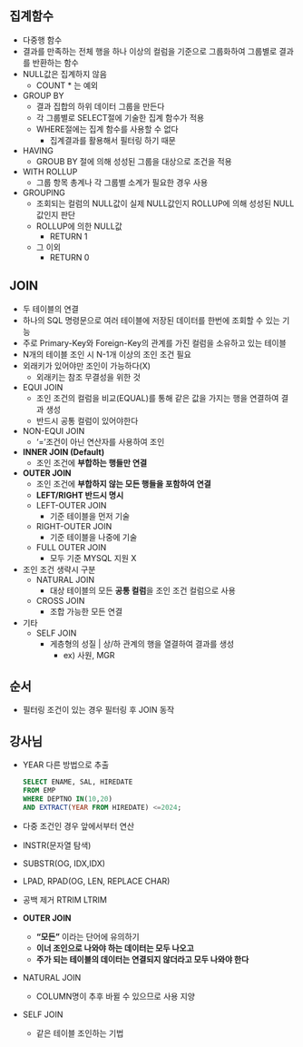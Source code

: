 ## 집계함수

- 다중행 함수
- 결과를 만족하는 전체 행을 하나 이상의 컬럼을 기준으로 그룹화하여 그룹별로 결과를 반환하는 함수
- NULL값은 집계하지 않음
    - COUNT * 는 예외
- GROUP BY
    - 결과 집합의 하위 데이터 그룹을 만든다
    - 각 그룹별로 SELECT절에 기술한 집계 함수가 적용
    - WHERE절에는 집계 함수를 사용할 수 없다
        - 집계결과를 활용해서 필터링 하기 때문
- HAVING
    - GROUB BY 절에 의해 성성된 그룹을 대상으로 조건을 적용
- WITH ROLLUP
    - 그룹 항목 총계나 각 그룹별 소계가 필요한 경우 사용
- GROUPING
    - 조회되는 컬럼의 NULL값이 실제 NULL값인지 ROLLUP에 의해 성성된 NULL값인지 판단
    - ROLLUP에  의한 NULL값
        - RETURN 1
    - 그 이외
        - RETURN 0

## JOIN

- 두 테이블의 연결
- 하나의 SQL 명령문으로 여러 테이블에 저장된 데이터를 한번에 조회할 수 있는 기능
- 주로 Primary-Key와 Foreign-Key의 관계를 가진 컬럼을 소유하고 있는 테이블
- N개의 테이블 조인 시 N-1개 이상의 조인 조건 필요
- 외래키가 있어야만 조인이 가능하다(X)
    - 외래키는 참조 무결성을 위한 것
- EQUI JOIN
    - 조인 조건의 컬럼을 비교(EQUAL)를 통해 같은 값을 가지는 행을 연결하여 결과 생성
    - 반드시 공통 컬럼이 있어야한다
- NON-EQUI JOIN
    - ‘=’조건이 아닌 연산자를 사용하여 조인
- **INNER JOIN (Default)**
    - 조인 조건에 **부합하는 행들만 연결**
- **OUTER JOIN**
    - 조인 조건에 **부합하지 않는 모든 행들을 포함하여 연결**
    - **LEFT/RIGHT 반드시 명시**
    - LEFT-OUTER JOIN
        - 기준 테이블을 먼저 기술
    - RIGHT-OUTER JOIN
        - 기준 테이블을 나중에 기술
    - FULL OUTER JOIN
        - 모두 기준 MYSQL 지원 X
- 조인 조건 생략시 구분
    - NATURAL JOIN
        - 대상 테이블의 모든 **공통 컬럼**을 조인 조건 컬럼으로 사용
    - CROSS JOIN
        - 조합 가능한 모든 연결
- 기타
    - SELF JOIN
        - 게층형의 성질 | 상/하 관계의 행을 열결하여 결과를 생성
            - ex) 사원, MGR

## 순서

- 필터링 조건이 있는 경우 필터링 후 JOIN 동작

## 강사님

- YEAR 다른 방법으로 추출
    
    ```sql
    SELECT ENAME, SAL, HIREDATE
    FROM EMP
    WHERE DEPTNO IN(10,20)
    AND EXTRACT(YEAR FROM HIREDATE) <=2024;
    ```
    
- 다중 조건인 경우 앞에서부터 연산
- INSTR(문자열 탐색)
- SUBSTR(OG, IDX,IDX)
- LPAD, RPAD(OG, LEN, REPLACE CHAR)
- 공백 제거 RTRIM LTRIM
- **OUTER JOIN**
    - **“모든”** 이라는 단어에 유의하기
    - **이너 조인으로 나와야 하는 데이터는 모두 나오고**
    - **주가 되는 테이블의 데이터는 연결되지 않더라고 모두 나와야 한다**
- NATURAL JOIN
    - COLUMN명이 추후 바뀔 수 있으므로 사용 지양
- SELF JOIN
    - 같은 테이블 조인하는 기법
